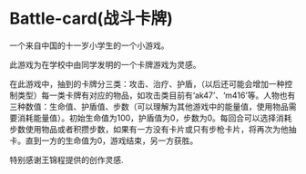 # Battle-card(战斗卡牌)
一个来自中国的十一岁小学生的一个小游戏。

此游戏为在学校中由同学发明的一个卡牌游戏为灵感。

在此游戏中，抽到的卡牌分三类：攻击、治疗、护盾，（以后还可能会增加一种控制类型）每一类卡牌有对应的物品，如攻击类目前有‘ak47’、‘m416’等。人物也有三种数值：生命值、护盾值、步数（可以理解为其他游戏中的能量值，使用物品需要消耗能量值）。初始生命值为100，护盾值为0，步数为0。每回合可以选择消耗步数使用物品或者积攒步数，如果有一方没有卡片或只有步枪卡片，将再次为他抽卡。直到一方的生命值为0，游戏结束，另一方获胜。

特别感谢王锦程提供的创作灵感.
